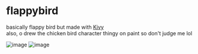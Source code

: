 # flappybird
basically flappy bird but made with [Kivy](https://github.com/kivy/kivy)<br>
also, o drew the chicken bird character thingy on paint so don't judge me lol


![image](https://user-images.githubusercontent.com/75498026/164802904-f7439838-34f3-4286-9a56-08ccca73c441.png)
![image](https://user-images.githubusercontent.com/75498026/164802986-debabb35-4b6a-452d-ae73-659254add3fb.png)
